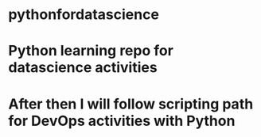 # pythonfordatascience 
# Python learning repo for datascience activities 
# After then I will follow scripting path for DevOps activities with Python
